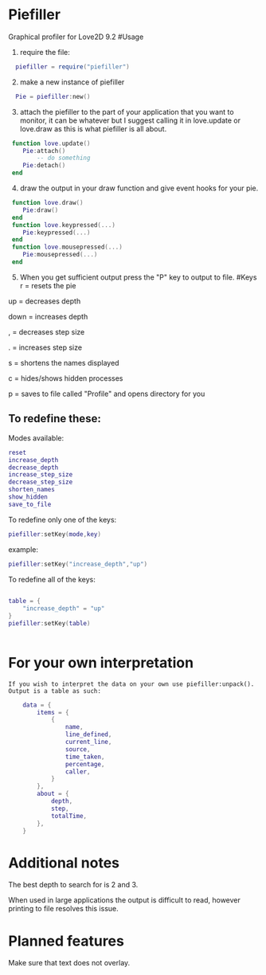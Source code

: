 # Piefiller
Graphical profiler for Love2D 9.2
#Usage
1) require the file:
```lua
  piefiller = require("piefiller")
```
2) make a new instance of piefiller
```lua
  Pie = piefiller:new()
```
3) attach the piefiller to the part of your application that you want to monitor, it can be whatever but I suggest calling it in love.update or love.draw as this is what piefiller is all about.

```lua
 function love.update()
	Pie:attach()
		-- do something
	Pie:detach()
 end
```
4) draw the output in your draw function and give event hooks for your pie.
```lua
 function love.draw()
	Pie:draw()
 end
 function love.keypressed(...)
 	Pie:keypressed(...)
 end
 function love.mousepressed(...)
 	Pie:mousepressed(...)
 end
```
5) When you get sufficient output press the "P" key to output to file.
#Keys
r 	= resets the pie 

up 	= decreases depth 

down 	= increases depth 

, 	= decreases step size 

.	= increases step size 

s	= shortens the names displayed

c	= hides/shows hidden processes

p	= saves to file called "Profile" and opens directory for you
## To redefine these:
Modes available:
```lua
reset
increase_depth
decrease_depth
increase_step_size
decrease_step_size
shorten_names
show_hidden
save_to_file
```
To redefine only one of the keys:

```lua
piefiller:setKey(mode,key)
```

example:

```lua
piefiller:setKey("increase_depth","up")
```
To redefine all of the keys:
```lua
	
table = {
	"increase_depth" = "up"
}
piefiller:setKey(table)
	
```
# For your own interpretation 
	If you wish to interpret the data on your own use piefiller:unpack().
	Output is a table as such:
	
```lua
	data = {
		items = { 
			{ 
				name,
				line_defined, 
				current_line,
				source,
				time_taken, 
				percentage,
				caller,
			}
		}, 
		about = {
			depth,
			step, 
			totalTime,
		}, 
	} 
```
	
# Additional notes
The best depth to search for is 2 and 3.

When used in large applications the output is difficult to read, however printing to file resolves this issue.
# Planned features
Make sure that text does not overlay.
